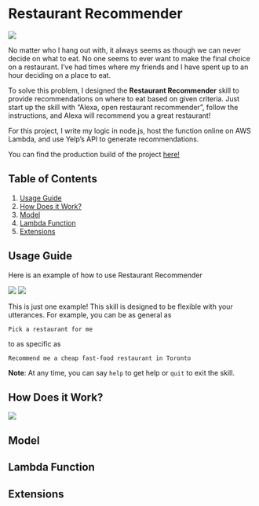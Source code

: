 # Restaurant Recommender

<img src="https://i.imgur.com/RxZsSo4.jpg" />

No matter who I hang out with, it always seems as though we can never decide on what to eat. No one seems to ever want to make the final choice on a restaurant. I’ve had times where my friends and I have spent up to an hour deciding on a place to eat. 

To solve this problem, I designed the **Restaurant Recommender** skill to provide recommendations on where to eat based on given criteria. Just start up the skill with “Alexa, open restaurant recommender”, follow the instructions, and Alexa will recommend you a great restaurant!

For this project, I write my logic in node.js, host the function online on AWS Lambda, and use Yelp’s API to generate recommendations. 

You can find the production build of the project [here!](https://www.amazon.com/mile-Restaurant-Recommender/dp/B07MDVZ3Y6/)

## Table of Contents

1. [ Usage Guide ](#guide)
2. [ How Does it Work? ](#how)
3. [ Model ](#model)
4. [ Lambda Function ](#lambda)
5. [ Extensions ](#extensions)

<a name="guide"></a>
## Usage Guide

Here is an example of how to use Restaurant Recommender

<img src="https://i.imgur.com/oxZFkET.png" />
<img src="https://i.imgur.com/zkyg7hH.png" />

This is just one example! This skill is designed to be flexible with your utterances. For example, you can be as general as 

```Pick a restaurant for me```

to as specific as 

```Recommend me a cheap fast-food restaurant in Toronto```

**Note**: At any time, you can say `help` to get help or `quit` to exit the skill.

<a name="how"></a>
## How Does it Work?

<img src="https://i.imgur.com/fXKXq5A.png" />

<a name="model"></a>
## Model

<a name="lambda"></a>
## Lambda Function

<a name="extensions"></a>
## Extensions

